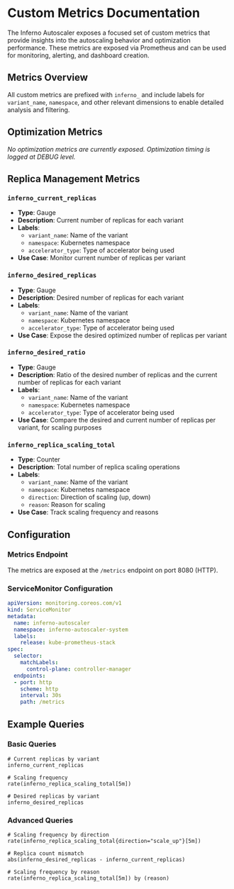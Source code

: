 # Custom Metrics Documentation

The Inferno Autoscaler exposes a focused set of custom metrics that provide insights into the autoscaling behavior and optimization performance. These metrics are exposed via Prometheus and can be used for monitoring, alerting, and dashboard creation.

## Metrics Overview

All custom metrics are prefixed with `inferno_` and include labels for `variant_name`, `namespace`, and other relevant dimensions to enable detailed analysis and filtering.

## Optimization Metrics

*No optimization metrics are currently exposed. Optimization timing is logged at DEBUG level.*

## Replica Management Metrics

### `inferno_current_replicas`
- **Type**: Gauge
- **Description**: Current number of replicas for each variant
- **Labels**:
  - `variant_name`: Name of the variant
  - `namespace`: Kubernetes namespace
  - `accelerator_type`: Type of accelerator being used
- **Use Case**: Monitor current number of replicas per variant

### `inferno_desired_replicas`
- **Type**: Gauge
- **Description**: Desired number of replicas for each variant
- **Labels**:
  - `variant_name`: Name of the variant
  - `namespace`: Kubernetes namespace
  - `accelerator_type`: Type of accelerator being used
- **Use Case**: Expose the desired optimized number of replicas per variant

### `inferno_desired_ratio`
- **Type**: Gauge
- **Description**: Ratio of the desired number of replicas and the current number of replicas for each variant
- **Labels**:
  - `variant_name`: Name of the variant
  - `namespace`: Kubernetes namespace
  - `accelerator_type`: Type of accelerator being used
- **Use Case**: Compare the desired and current number of replicas per variant, for scaling purposes

### `inferno_replica_scaling_total`
- **Type**: Counter
- **Description**: Total number of replica scaling operations
- **Labels**:
  - `variant_name`: Name of the variant
  - `namespace`: Kubernetes namespace
  - `direction`: Direction of scaling (up, down)
  - `reason`: Reason for scaling
- **Use Case**: Track scaling frequency and reasons

## Configuration

### Metrics Endpoint
The metrics are exposed at the `/metrics` endpoint on port 8080 (HTTP).

### ServiceMonitor Configuration
```yaml
apiVersion: monitoring.coreos.com/v1
kind: ServiceMonitor
metadata:
  name: inferno-autoscaler
  namespace: inferno-autoscaler-system
  labels:
    release: kube-prometheus-stack
spec:
  selector:
    matchLabels:
      control-plane: controller-manager
  endpoints:
  - port: http
    scheme: http
    interval: 30s
    path: /metrics
```

## Example Queries

### Basic Queries
```promql
# Current replicas by variant
inferno_current_replicas

# Scaling frequency
rate(inferno_replica_scaling_total[5m])

# Desired replicas by variant
inferno_desired_replicas
```

### Advanced Queries
```promql
# Scaling frequency by direction
rate(inferno_replica_scaling_total{direction="scale_up"}[5m])

# Replica count mismatch
abs(inferno_desired_replicas - inferno_current_replicas)

# Scaling frequency by reason
rate(inferno_replica_scaling_total[5m]) by (reason)
```